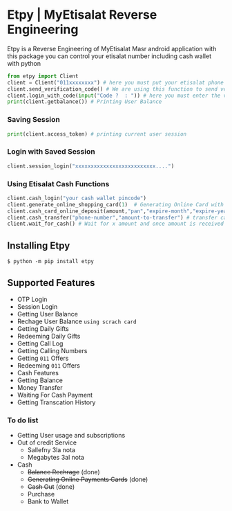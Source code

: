 # Etpy | MyEtisalat Reverse Engineering
Etpy is a Reverse Engineering of MyEtisalat Masr android application
with this package you can control your etisalat number including cash wallet with python
```python
from etpy import Client
client = Client("011xxxxxxxx") # here you must put your etisalat phone number
client.send_verification_code() # We are using this function to send verification code to procced the login request
client.login_with_code(input("Code ?  : ")) # here you must enter the verification code recevied on your phone
print(client.getbalance()) # Printing User Balance
```
### Saving Session 
```python
print(client.access_token) # printing current user session
```
### Login with Saved Session
```python
client.session_login("xxxxxxxxxxxxxxxxxxxxxxxxxx....")
```
### Using Etisalat Cash Functions 
```python
client.cash_login("your cash wallet pincode") 
client.generate_online_shopping_card(1)  # Generating Online Card with x limit
client.cash_card_online_deposit(amount,"pan","expire-month","expire-year(2 digits only)","cvv") # Deposit Wallet With Credit Card (Still Developing)
client.cash_transfer("phone-number","amount-to-transfer") # transfer cash to any meeza wallet in egypt
client.wait_for_cash() # Wait for x amount and once amount is received the function will releasd
```

## Installing Etpy
```console
$ python -m pip install etpy
```
## Supported Features
- OTP Login
- Session Login 
- Getting User Balance
- Rechage User Balance ``using scrach card``
- Getting Daily Gifts
- Redeeming Daily Gifts
- Getting Call Log 
- Getting Calling Numbers
- Getting ``011`` Offers
- Redeeming ``011`` Offers
- Cash Features
 - Getting Balance
 - Money Transfer
 - Waiting For Cash Payment
 - Getting Transcation History
### To do list
- Getting User usage and subscriptions
- Out of credit Service
    - Sallefny 3la nota 
    - Megabytes 3al nota
- Cash
    - ~~Balance Rechrage~~ (done)
    - ~~Generating Online Payments Cards~~ (done)
    - ~~Cash Out~~ (done)
    - Purchase 
    - Bank to Wallet
 





